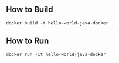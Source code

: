 ## How to Build
```
docker build -t hello-world-java-docker .
```  

## How to Run
```
docker run -it hello-world-java-docker
```
